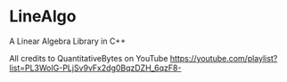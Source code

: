 # LineAlgo
A Linear Algebra Library in C++

All credits to QuantitativeBytes on YouTube
https://youtube.com/playlist?list=PL3WoIG-PLjSv9vFx2dg0BqzDZH_6qzF8-
